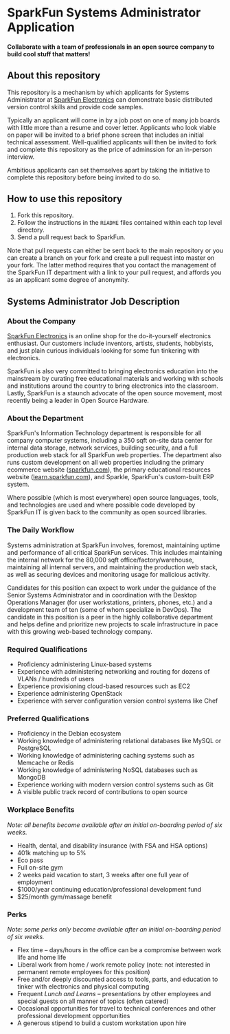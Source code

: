 # SparkFun Systems Administrator Application

#### Collaborate with a team of professionals in an open source company to build cool stuff that matters!

## About this repository

This repository is a mechanism by which applicants for Systems Administrator at [SparkFun Electronics](https://www.sparkfun.com) can demonstrate basic distributed version control skills and provide code samples.

Typically an applicant will come in by a job post on one of many job boards with little more than a resume and cover letter. Applicants who look viable on paper will be invited to a brief phone screen that includes an initial technical assessment. Well-qualified applicants will then be invited to fork and complete this repository as the price of adminssion for an in-person interview.

Ambitious applicants can set themselves apart by taking the initiative to complete this repository before being invited to do so.

## How to use this repository

1. Fork this repository.
2. Follow the instructions in the `README` files contained within each top level directory.
3. Send a pull request back to SparkFun.

Note that pull requests can either be sent back to the main repository or you can create a branch on your fork and create a pull request into master on your fork. The latter method requires that you contact the management of the SparkFun IT department with a link to your pull request, and affords you as an applicant some degree of anonymity.

## Systems Administrator Job Description

### About the Company

[SparkFun Electronics](https://www.sparkfun.com) is an online shop for the do-it-yourself electronics enthusiast. Our customers include inventors, artists, students, hobbyists, and just plain curious individuals looking for some fun tinkering with electronics.

SparkFun is also very committed to bringing electronics education into the mainstream by curating free educational materials and working with schools and institutions around the country to bring electronics into the classroom. Lastly, SparkFun is a staunch advocate of the open source movement, most recently being a leader in Open Source Hardware.

### About the Department

SparkFun's Information Technology department is responsible for all company computer systems, including a 350 sqft on-site data center for internal data storage, network services, building security, and a full production web stack for all SparkFun web properties. The department also runs custom development on all web properties including the primary ecommerce website ([sparkfun.com](https://www.sparkfun.com)), the primary educational resources website ([learn.sparkfun.com](https://learn.sparkfun.com)), and Sparkle, SparkFun's custom-built ERP system.

Where possible (which is most everywhere) open source languages, tools, and technologies are used and where possible code developed by SparkFun IT is given back to the community as open sourced libraries.

### The Daily Workflow

Systems administration at SparkFun involves, foremost, maintaining uptime and performance of all critical SparkFun services. This includes maintaining the internal network for the 80,000 sqft office/factory/warehouse, maintaining all internal servers, and maintaining the production web stack, as well as securing devices and monitoring usage for malicious activity.

Candidates for this position can expect to work under the guidance of the Senior Systems Administrator and in coordination with the Desktop Operations Manager (for user workstations, printers, phones, etc.) and a development team of ten (some of whom specialize in DevOps). The candidate in this position is a peer in the highly collaborative department and helps define and prioritize new projects to scale infrastructure in pace with this growing web-based technology company.


### Required Qualifications

* Proficiency administering Linux-based systems
* Experience with administering networking and routing for dozens of VLANs / hundreds of users
* Experience provisioning cloud-based resources such as EC2
* Experience administering OpenStack
* Experience with server configuration version control systems like Chef

### Preferred Qualifications

* Proficiency in the Debian ecosystem
* Working knowledge of administering relational databases like MySQL or PostgreSQL
* Working knowledge of administering caching systems such as Memcache or Redis
* Working knowledge of administering NoSQL databases such as MongoDB
* Experience working with modern version control systems such as Git
* A visible public track record of contributions to open source

### Workplace Benefits

*Note: all benefits become available after an initial on-boarding period of six weeks.*

* Health, dental, and disability insurance (with FSA and HSA options)
* 401k matching up to 5%
* Eco pass
* Full on-site gym
* 2 weeks paid vacation to start, 3 weeks after one full year of employment
* $1000/year continuing education/professional development fund
* $25/month gym/massage benefit

### Perks

*Note: some perks only become available after an initial on-boarding period of six weeks.*

* Flex time – days/hours in the office can be a compromise between work life and home life
* Liberal work from home / work remote policy (note: not interested in permanent remote employees for this position)
* Free and/or deeply discounted access to tools, parts, and education to tinker with electronics and physical computing
* Frequent *Lunch and Learns* – presentations by other employees and special guests on all manner of topics (often catered)
* Occasional opportunities for travel to technical conferences and other professional development opportunities
* A generous stipend to build a custom workstation upon hire
